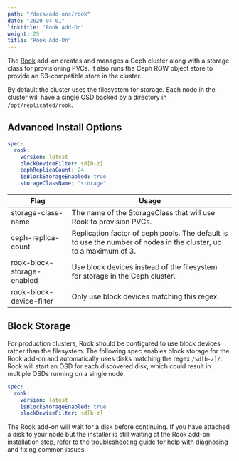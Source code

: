 ```yaml
---
path: "/docs/add-ons/rook"
date: "2020-04-01"
linktitle: "Rook Add-On"
weight: 25
title: "Rook Add-On"
---
```


The [Rook](https://rook.io/) add-on creates and manages a Ceph cluster along with a storage class for provisioning PVCs.
It also runs the Ceph RGW object store to provide an S3-compatible store in the cluster.

By default the cluster uses the filesystem for storage. Each node in the cluster will have a single OSD backed by a directory in `/opt/replicated/rook`.

## Advanced Install Options

```yaml
spec:
  rook:
    version: latest
    blockDeviceFilter: sd[b-z]
    cephReplicaCount: 24
    isBlockStorageEnabled: true
    storageClassName: "storage"
```

| Flag | Usage |
| ---- | ----- |
| storage-class-name| The name of the StorageClass that will use Rook to provision PVCs. |
| ceph-replica-count | Replication factor of ceph pools. The default is to use the number of nodes in the cluster, up to a maximum of 3. |
| rook-block-storage-enabled | Use block devices instead of the filesystem for storage in the Ceph cluster. |
| rook-block-device-filter | Only use block devices matching this regex. |

## Block Storage

For production clusters, Rook should be configured to use block devices rather than the filesystem.
The following spec enables block storage for the Rook add-on and automatically uses disks matching the regex `/sd[b-z]/`.
Rook will start an OSD for each discovered disk, which could result in multiple OSDs running on a single node.

```yaml
spec:
  rook:
    version: latest
    isBlockStorageEnabled: true
    blockDeviceFilter: sd[b-z]
```

The Rook add-on will wait for a disk before continuing.
If you have attached a disk to your node but the installer is still waiting at the Rook add-on installation step, refer to the [troubleshooting guide](https://rook.io/docs/rook/v1.0/ceph-common-issues.html#osd-pods-are-not-created-on-my-devices) for help with diagnosing and fixing common issues.
